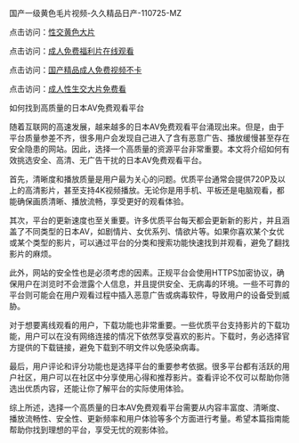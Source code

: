 国产一级黄色毛片视频-久久精品日产-110725-MZ  

点击访问：<a href="https://heiliaowzu4ur.pages.dev">性交黄色大片</a>  

点击访问：<a href="https://heiliaowt0d7p.pages.dev">成人免费福利片在线观看</a>  

点击访问：<a href="https://heiliaozj3tjd.pages.dev">国产精品成人免费视频不卡</a>  

点击访问：<a href="https://heiliaoe8ajia.pages.dev">成人性生交大片免费看</a>  

如何找到高质量的日本AV免费观看平台  

随着互联网的高速发展，越来越多的日本AV免费观看平台涌现出来。但是，由于平台质量参差不齐，很多用户会发现自己进入了含有恶意广告、播放缓慢甚至存在安全隐患的网站。因此，选择一个高质量的资源平台非常重要。本文将介绍如何有效挑选安全、高清、无广告干扰的日本AV免费观看平台。

首先，清晰度和播放质量是用户最为关心的问题。优质平台通常会提供720P及以上的高清影片，甚至支持4K视频播放。无论你是用手机、平板还是电脑观看，都能确保画质清晰、播放流畅，享受更好的观看体验。

其次，平台的更新速度也至关重要。许多优质平台每天都会更新新的影片，并且涵盖了不同类型的日本AV，如剧情片、女优系列、情欲片等。如果你喜欢某个女优或某个类型的影片，可以通过平台的分类和搜索功能快速找到并观看，避免了翻找影片的麻烦。

此外，网站的安全性也是必须考虑的因素。正规平台会使用HTTPS加密协议，确保用户在浏览时不会泄露个人信息，并且提供安全、无病毒的环境。一些不可靠的平台则可能会在用户观看过程中插入恶意广告或病毒软件，导致用户的设备受到威胁。

对于想要离线观看的用户，下载功能也非常重要。一些优质平台支持影片的下载功能，用户可以在没有网络连接的情况下依然享受喜欢的影片。下载时，务必选择官方提供的下载链接，避免下载到不明文件以免感染病毒。

最后，用户评论和评分功能也是选择平台的重要参考依据。很多平台都有活跃的用户社区，用户可以在社区中分享使用心得和推荐影片。查看评论不仅可以帮助你筛选出优质内容，还能让你了解平台的实际使用体验。

综上所述，选择一个高质量的日本AV免费观看平台需要从内容丰富度、清晰度、播放流畅性、安全性、更新频率和用户体验等多个方面进行考量。希望本篇指南能帮助你找到理想的平台，享受无忧的观影体验。

<span style="display:none;">[Canonical link]( )</span>
